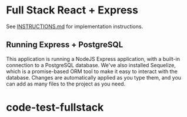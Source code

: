 # Full Stack React + Express

See [INSTRUCTIONS.md](INSTRUCTIONS.md) for implementation instructions.

## Running Express + PostgreSQL

This application is running a NodeJS Express application, with a built-in connection to a PostgreSQL database. We've also installed Sequelize, which is a promise-based ORM tool to make it easy to interact with the database. Changes are automatically applied as you type them, and you can add as many files to the project as you need.
# code-test-fullstack
